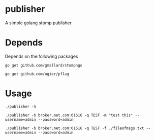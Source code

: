 publisher
=========

A simple golang stomp publisher

Depends
=======

Depends on the following packages

  `go get github.com/gmallard/stompngo`

  `go get github.com/ogier/pflag`

Usage
=====
  `./publisher -h`
  
  `./publisher -b broker.net.com:61616 -q TEST -m "test this" --username=admin --password=admin`
  
  `./publisher -b broker.net.com:61616 -q TEST -f ./fileofmsgs.txt --username=admin --password=admin`
